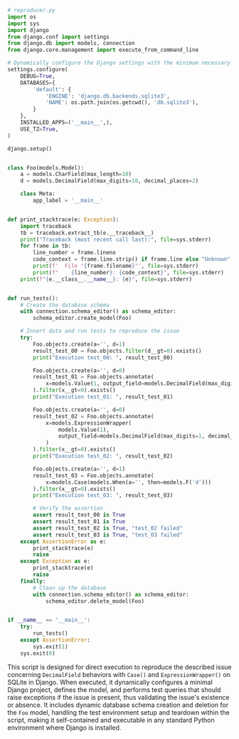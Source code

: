 ```python
# reproducer.py
import os
import sys
import django
from django.conf import settings
from django.db import models, connection
from django.core.management import execute_from_command_line

# Dynamically configure the Django settings with the minimum necessary configuration
settings.configure(
    DEBUG=True,
    DATABASES={
        'default': {
            'ENGINE': 'django.db.backends.sqlite3',
            'NAME': os.path.join(os.getcwd(), 'db.sqlite3'),
        }
    },
    INSTALLED_APPS=('__main__',),
    USE_TZ=True,
)

django.setup()


class Foo(models.Model):
    a = models.CharField(max_length=10)
    d = models.DecimalField(max_digits=10, decimal_places=2)

    class Meta:
        app_label = '__main__'


def print_stacktrace(e: Exception):
    import traceback
    tb = traceback.extract_tb(e.__traceback__)
    print("Traceback (most recent call last):", file=sys.stderr)
    for frame in tb:
        line_number = frame.lineno
        code_context = frame.line.strip() if frame.line else "Unknown"
        print(f'  File "{frame.filename}"', file=sys.stderr)
        print(f"    {line_number}: {code_context}", file=sys.stderr)
    print(f"{e.__class__.__name__}: {e}", file=sys.stderr)


def run_tests():
    # Create the database schema
    with connection.schema_editor() as schema_editor:
        schema_editor.create_model(Foo)

    # Insert data and run tests to reproduce the issue
    try:
        Foo.objects.create(a='', d=1)
        result_test_00 = Foo.objects.filter(d__gt=0).exists()
        print("Execution test_00: ", result_test_00)

        Foo.objects.create(a='', d=0)
        result_test_01 = Foo.objects.annotate(
            x=models.Value(1, output_field=models.DecimalField(max_digits=1, decimal_places=0))
        ).filter(x__gt=0).exists()
        print("Execution test_01: ", result_test_01)

        Foo.objects.create(a='', d=0)
        result_test_02 = Foo.objects.annotate(
            x=models.ExpressionWrapper(
                models.Value(1),
                output_field=models.DecimalField(max_digits=1, decimal_places=0),
            )
        ).filter(x__gt=0).exists()
        print("Execution test_02: ", result_test_02)

        Foo.objects.create(a='', d=1)
        result_test_03 = Foo.objects.annotate(
            x=models.Case(models.When(a='', then=models.F('d')))
        ).filter(x__gt=0).exists()
        print("Execution test_03: ", result_test_03)

        # Verify the assertion
        assert result_test_00 is True
        assert result_test_01 is True
        assert result_test_02 is True, "test_02 failed"
        assert result_test_03 is True, "test_03 failed"
    except AssertionError as e:
        print_stacktrace(e)
        raise
    except Exception as e:
        print_stacktrace(e)
        raise
    finally:
        # Clean up the database
        with connection.schema_editor() as schema_editor:
            schema_editor.delete_model(Foo)


if __name__ == '__main__':
    try:
        run_tests()
    except AssertionError:
        sys.exit(1)
    sys.exit(0)
```

This script is designed for direct execution to reproduce the described issue concerning `DecimalField` behaviors with `Case()` and `ExpressionWrapper()` on SQLite in Django. When executed, it dynamically configures a minimal Django project, defines the model, and performs test queries that should raise exceptions if the issue is present, thus validating the issue's existence or absence. It includes dynamic database schema creation and deletion for the `Foo` model, handling the test environment setup and teardown within the script, making it self-contained and executable in any standard Python environment where Django is installed.